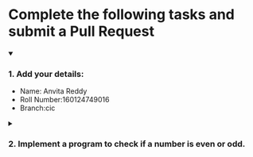 # Complete the following tasks and submit a Pull Request
<details open>
<summary><h3>1. Add your details: </h3></summary>
<ul>
  <li> Name: Anvita Reddy</li>
  <li> Roll Number:160124749016 </li>
  <li> Branch:cic </li>
</ul>
</details>
<details>
<summary><h3> 2. Implement a program to check if a number is even or odd. </h3></summary>
<ul>
  <li> Create a new file in the repository and add your code. </li>
  <li> Use any programming language of your choice. </li>
</ul>
</details>
